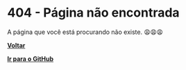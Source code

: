 # 404 - Página não encontrada

A página que você está procurando não existe. 😩😩😩

[**Voltar**](https://gabriel-logan.github.io/Azure-translator-code/)

[**Ir para o GitHub**](https://github.com/gabriel-logan/Azure-translator-code)
